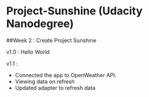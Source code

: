 # Project-Sunshine (Udacity Nanodegree)

##Week 2 : 
Create Project Sunshine 

v1.0 : 
Hello World

v1.1 : 
* Connected the app to OpenWeather API.
* Viewing data on refresh
* Updated adapter to refresh data
